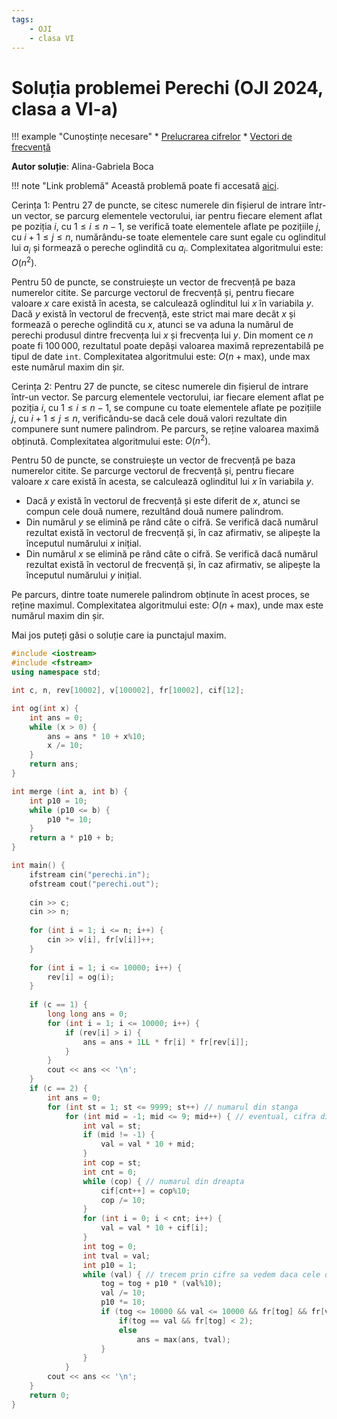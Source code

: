```yaml
---
tags:
    - OJI
    - clasa VI
---
```


# Soluția problemei Perechi (OJI 2024, clasa a VI-a)

!!! example "Cunoștințe necesare"
    * [Prelucrarea cifrelor](https://edu.roalgo.ro/usor/digits-manipulation/)
    * [Vectori de frecvență](https://edu.roalgo.ro/usor/frequency-arrays/)

**Autor soluție**: Alina-Gabriela Boca

!!! note "Link problemă"
    Această problemă poate fi accesată [aici](https://kilonova.ro/problems/2515/).


Cerința 1: Pentru 27 de puncte, se citesc numerele din fișierul de intrare într-un vector, se parcurg elementele vectorului, iar pentru fiecare element aflat pe poziția $i$, cu $1 \leq i \leq n - 1$, se verifică toate elementele aflate pe pozițiile $j$, cu $i + 1 \leq j \leq n$, numărându-se toate elementele care sunt egale cu oglinditul lui $a_i$ și formează o pereche oglindită cu $a_i$. Complexitatea algoritmului este: $O(n^2)$.

Pentru 50 de puncte, se construiește un vector de frecvență pe baza numerelor citite. Se parcurge vectorul de frecvență și, pentru fiecare valoare $x$ care există în acesta, se calculează oglinditul lui $x$ în variabila $y$. Dacă $y$ există în vectorul de frecvență, este strict mai mare decât $x$ și formează o pereche oglindită cu $x$, atunci se va aduna la numărul de perechi produsul dintre frecvența lui $x$ și frecvența lui $y$. Din moment ce $n$ poate fi $100\,000$, rezultatul poate depăși valoarea maximă reprezentabilă pe tipul de date `int`. Complexitatea algoritmului este: $O(n + \text{max})$, unde $\text{max}$ este numărul maxim din șir.

Cerința 2: Pentru 27 de puncte, se citesc numerele din fișierul de intrare într-un vector. Se parcurg elementele vectorului, iar fiecare element aflat pe poziția $i$, cu $1 \leq i \leq n - 1$, se compune cu toate elementele aflate pe pozițiile $j$, cu $i + 1 \leq j \leq n$, verificându-se dacă cele două valori rezultate din compunere sunt numere palindrom. Pe parcurs, se reține valoarea maximă obținută. Complexitatea algoritmului este: $O(n^2)$.

Pentru 50 de puncte, se construiește un vector de frecvență pe baza numerelor citite. Se parcurge vectorul de frecvență și, pentru fiecare valoare $x$ care există în acesta, se calculează oglinditul lui $x$ în variabila $y$. 

- Dacă $y$ există în vectorul de frecvență și este diferit de $x$, atunci se compun cele două numere, rezultând două numere palindrom.
- Din numărul $y$ se elimină pe rând câte o cifră. Se verifică dacă numărul rezultat există în vectorul de frecvență și, în caz afirmativ, se alipește la începutul numărului $x$ inițial.
- Din numărul $x$ se elimină pe rând câte o cifră. Se verifică dacă numărul rezultat există în vectorul de frecvență și, în caz afirmativ, se alipește la începutul numărului $y$ inițial.

Pe parcurs, dintre toate numerele palindrom obținute în acest proces, se reține maximul. Complexitatea algoritmului este: $O(n + \text{max})$, unde $\text{max}$ este numărul maxim din șir.


Mai jos puteți găsi o soluție care ia punctajul maxim.

```cpp
#include <iostream>
#include <fstream>
using namespace std;

int c, n, rev[10002], v[100002], fr[10002], cif[12];

int og(int x) {
    int ans = 0;
    while (x > 0) {
        ans = ans * 10 + x%10;
        x /= 10;
    }
    return ans;
}

int merge (int a, int b) {
    int p10 = 10;
    while (p10 <= b) {
        p10 *= 10;
    }
    return a * p10 + b;
}

int main() {
    ifstream cin("perechi.in");
    ofstream cout("perechi.out");
    
    cin >> c;
    cin >> n;
    
    for (int i = 1; i <= n; i++) {
        cin >> v[i], fr[v[i]]++;
    }
    
    for (int i = 1; i <= 10000; i++) {
        rev[i] = og(i);
    }
    
    if (c == 1) {
        long long ans = 0;
        for (int i = 1; i <= 10000; i++) {
            if (rev[i] > i) {
                ans = ans + 1LL * fr[i] * fr[rev[i]];
            }
        }
        cout << ans << '\n';
    }
    if (c == 2) {
        int ans = 0;
        for (int st = 1; st <= 9999; st++) // numarul din stanga
            for (int mid = -1; mid <= 9; mid++) { // eventual, cifra din mijloc
                int val = st;
                if (mid != -1) {
                    val = val * 10 + mid;
                }
                int cop = st;
                int cnt = 0;
                while (cop) { // numarul din dreapta
                    cif[cnt++] = cop%10;
                    cop /= 10;
                }
                for (int i = 0; i < cnt; i++) {
                    val = val * 10 + cif[i];
                }
                int tog = 0;
                int tval = val;
                int p10 = 1;
                while (val) { // trecem prin cifre sa vedem daca cele doua jumatati exista
                    tog = tog + p10 * (val%10);
                    val /= 10;
                    p10 *= 10;
                    if (tog <= 10000 && val <= 10000 && fr[tog] && fr[val] && merge(val, tog) == tval) {
                        if(tog == val && fr[tog] < 2);
                        else
                            ans = max(ans, tval);
                    }
                }
            }
        cout << ans << '\n';
    }
    return 0;
}
```